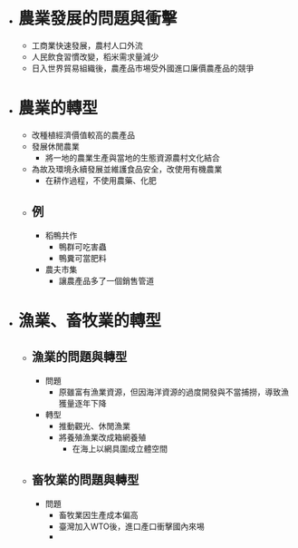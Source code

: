 - # 農業發展的問題與衝擊
	- 工商業快速發展，農村人口外流
	- 人民飲食習慣改變，稻米需求量減少
	- 日入世界貿易組織後，農產品市埸受外國進口廉價農產品的競爭
- # 農業的轉型
	- 改種植經濟價值較高的農產品
	- 發展休閒農業
		- 將一地的農業生產與當地的生態資源農村文化結合
	- 為故及環境永續發展並維護食品安全，改使用有機農業
		- 在耕作過程，不使用農藥、化肥
	- ## 例
		- 稻鴨共作
			- 鴨群可吃害蟲
			- 鴨糞可當肥料
		- 農夫市集
			- 讓農產品多了一個銷售管道
- # 漁業、畜牧業的轉型
	- ## 漁業的問題與轉型
		- 問題
			- 原雖富有漁業資源，但因海洋資源的過度開發與不當捕撈，導致漁獲量逐年下降
		- 轉型
			- 推動觀光、休閒漁業
			- 將養殖漁業改成箱網養殖
				- 在海上以網具圍成立體空間
	- ## 畜牧業的問題與轉型
		- 問題
			- 畜牧業因生產成本偏高
			- 臺灣加入WTO後，進口產口衝擊國內來埸
			-